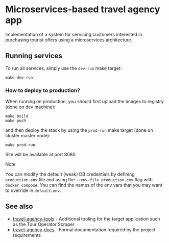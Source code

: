 # Microservices-based travel agency app

Implementation of a system for servicing customers interested in purchasing tourist offers using a microservices architecture.

## Running services

To run all services, simply use the `dev-run` make target:
```console
make dev-run
```

### How to deploy to production?

When running on production, you should first upload the images to registry (done on dev machine):
```console
make build
make push
```
and then deploy the stack by using the `prod-run` make target (done on cluster master node):
```console
make prod-run
```

Site will be available at port 8080.

> [!NOTE]
> You can modify the default (weak) DB credentials by defining `production.env` file
> and using the `--env-file production.env` flag with `docker compose`.
> You can find the names of the env vars that you may want to override in `default.env`.

## See also

- [travel-agency-tools](https://github.com/YetAnotherSpieskowcy/travel-agency-tools) - Additional tooling for the target application such as the Tour Operator Scraper
- [travel-agency-docs](https://github.com/YetAnotherSpieskowcy/travel-agency-docs) - Formal documentation required by the project requirements
